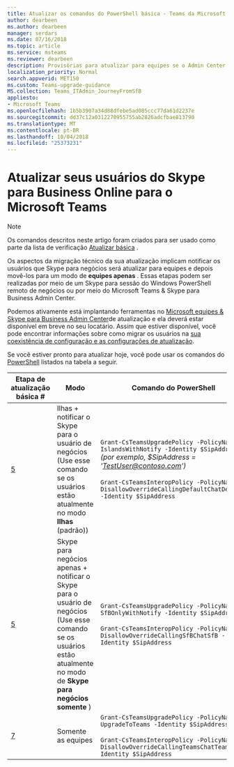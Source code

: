 ```yaml
---
title: Atualizar os comandos do PowerShell básica - Teams da Microsoft
author: dearbeen
ms.author: dearbeen
manager: serdars
ms.date: 07/16/2018
ms.topic: article
ms.service: msteams
ms.reviewer: dearbeen
description: Provisórias para atualizar para equipes se o Admin Center ainda não aceso no seu locatário
localization_priority: Normal
search.appverid: MET150
ms.custom: Teams-upgrade-guidance
MS.collection: Teams_ITAdmin_JourneyFromSfB
appliesto:
- Microsoft Teams
ms.openlocfilehash: 1b5b3907a34d88dfebe5ad085ccc77da61d2237e
ms.sourcegitcommit: dd37c12a0312270955755ab2826adcfbae813790
ms.translationtype: MT
ms.contentlocale: pt-BR
ms.lasthandoff: 10/04/2018
ms.locfileid: "25373231"
---
```

# <a name="upgrading-your-users-from-skype-for-business-online-to-microsoft-teams"></a>Atualizar seus usuários do Skype para Business Online para o Microsoft Teams

> [!Note]
> Os comandos descritos neste artigo foram criados para ser usado como parte da lista de verificação [Atualizar básica](https://aka.ms/UpgradeBasic) .

Os aspectos da migração técnico da sua atualização implicam notificar os usuários que Skype para negócios será atualizar para equipes e depois movê-los para um modo de **equipes apenas** . Essas etapas podem ser realizadas por meio de um Skype para sessão do Windows PowerShell remoto de negócios ou por meio do Microsoft Teams & Skype para Business Admin Center. 
 
Podemos ativamente está implantando ferramentas no [Microsoft equipes & Skype para Business Admin Center](manage-teams-skypeforbusiness-admin-center.md)de atualização e ela deverá estar disponível em breve no seu locatário. Assim que estiver disponível, você pode encontrar informações sobre como migrar os usuários na [sua coexistência de configuração e as configurações de atualização](https://aka.ms/SkypeToTeams-SetCoexistence). 
 
Se você estiver pronto para atualizar hoje, você pode usar os comandos do [PowerShell](https://docs.microsoft.com/office365/enterprise/powershell/manage-office-365-with-office-365-powershell) listados na tabela a seguir. 
 

|     Etapa de atualização básica #     |                                                                      Modo                                                                      |                                                                                                                       Comando do PowerShell                                                                                                                        |
|------------------------------|------------------------------------------------------------------------------------------------------------------------------------------------|-----------------------------------------------------------------------------------------------------------------------------------------------------------------------------------------------------------------------------------------------------------------|
| [5](upgrade-basic.md#step-5) |            Ilhas + notificar o Skype para o usuário de negócios<br>(Use esse comando se os usuários estão atualmente no modo **Ilhas** (padrão))             | ```Grant-CsTeamsUpgradePolicy -PolicyName IslandsWithNotify -Identity $SipAddress```<br>*(por exemplo, $SipAddress = 'TestUser@contoso.com')*<br><br>```Grant-CsTeamsInteropPolicy -PolicyName DisallowOverrideCallingDefaultChatDefault -Identity $SipAddress``` |
| [5](upgrade-basic.md#step-5) | Skype para negócios apenas + notificar o Skype para o usuário de negócios <br>(Use esse comando se os usuários estão atualmente no modo de **Skype para negócios somente** ) |                                ```Grant-CsTeamsUpgradePolicy -PolicyName SfBOnlyWithNotify -Identity $SipAddress``` <br><br>```Grant-CsTeamsInteropPolicy -PolicyName DisallowOverrideCallingSfBChatSfB -Identity $SipAddress```                                |
| [7](upgrade-basic.md#step-7) |                                                                   Somente as equipes                                                                   |                               ```Grant-CsTeamsUpgradePolicy -PolicyName UpgradeToTeams -Identity $SipAddress``` <br><br>```Grant-CsTeamsInteropPolicy -PolicyName DisallowOverrideCallingTeamsChatTeams -Identity $SipAddress```                                |

